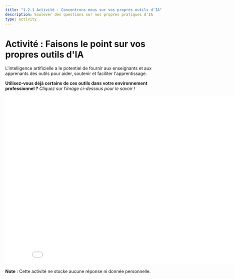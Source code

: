 ```yaml
---
title: "1.2.1 Activité : Concentrons-nous sur vos propres outils d'IA"
description: Soulever des questions sur nos propres pratiques d'IA
type: activity
---
```


# Activité : Faisons le point sur vos propres outils d'IA

L'intelligence artificielle a le potentiel de fournir aux enseignants et aux apprenants des outils pour aider, soutenir et faciliter l'apprentissage.

**Utilisez-vous déjà certains de ces outils dans votre environnement professionnel ?**
_Cliquez sur l'image ci-dessous pour le savoir !_

<center><iframe width="860" height="540" src="1-2-1-activity-AI-based-tools-FR/story.html" frameborder="0" allowfullscreen></iframe></center>

**Note** : Cette activité ne stocke aucune réponse ni donnée personnelle.

